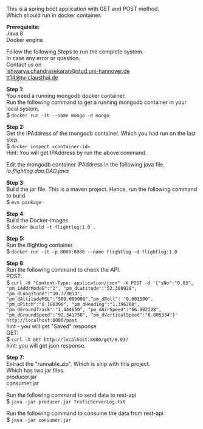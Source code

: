 This is a spring boot application with GET and POST method.  
Which should run in docker container.  

**Prerequisite:**  
Java 8  
Docker engine


Follow the following Steps to run the complete system.  
In case any error or question.  
Contact us on  
ishwarya.chandrasekaran@stud.uni-hannover.de  
tt14@tu-clausthal.de  

**Step 1:**  
You need a running mongodb docker container.  
Run the following command to get a running mongodb container in your local system.  
$ ```docker run -it --name mongo -d mongo```

**Step 2:**  
Get the IPAddress of the mongodb container. Which you had run on the last step.  
$ ```docker inspect <container-id>```  
Hint: You will get IPAddress by run the above command.  

Edit the mongodb container IPAddress in the following java file.  
*io.flightlog.dao.DAO.java*  

**Step 3:**  
Build the jar file. This is a maven project. Hence, run the following command to build.  
$ ```mvn package```  

**Step 4:**  
Build the Docker-images  
$ ```docker build -t flightlog:1.0 .```  

**Step 5:**  
Run the flightlog container.  
$ ```docker run -it -p 8080:8080 --name flightlog -d flightlog:1.0```  

**Step 6:**  
Run the following command to check the API.  
POST:  
$ ```curl -H "Content-Type: application/json" -X POST -d '{"sNo":"0.03", "pm_iAddrModeS":"2", "pm_dLatitude":"52.308928", "pm_dLongitude":"10.373013", "pm_dAltitudeMSL":"500.000000","pm_dRoll": "0.001500", "pm_dPitch":"0.180390", "pm_dHeading":"1.396260", "pm_dGroundTrack":"1.444650", "pm_dAirSpeed":"66.902228", "pm_dGroundSpeed":"92.341750", "pm_dVerticalSpeed":"0.005334"}' http://localhost:8080/post```    
hint - you will get "Saved" response  
GET:  
$ ```curl -X GET http://localhost:8080/get/0.03/```  
hint: you will get json response.  

**Step 7:**  
Extract the "runnable.zip". Which is ship with this project.  
Which has two jar files.  
producer.jar  
consumer.jar  

Run the following command to send data to rest-api  
$ ```java -jar producer.jar TraficServerLog.txt```    

Run the following command to consume the data from rest-api    
$ ```java -jar consumer.jar```    